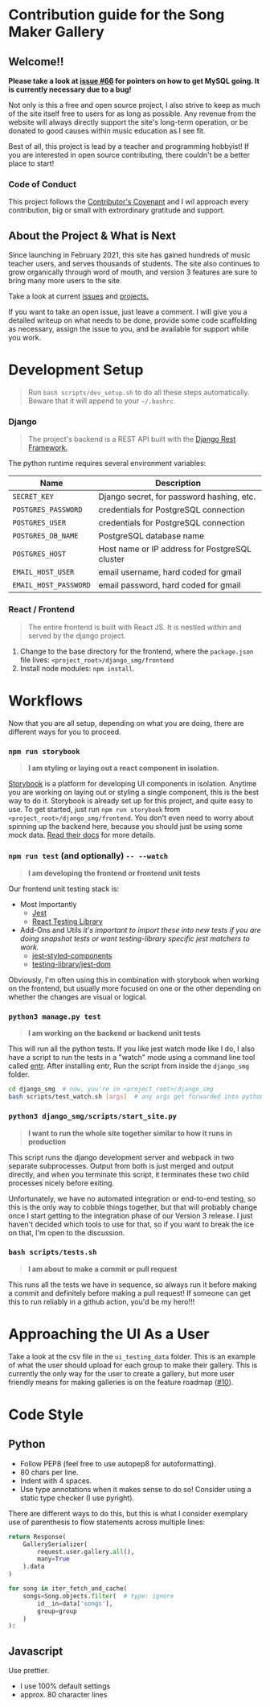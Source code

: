# Contribution guide for the Song Maker Gallery

## Welcome!!

**Please take a look at
[issue #66](https://github.com/jdevries3133/song_maker_gallery/issues/66) for
pointers on how to get MySQL going. It is currently necessary due to a bug!**

Not only is this a free and open source project, I also strive to keep
as much of the site itself free to users for as long as possible. Any revenue
from the website will always directly support the site's long-term operation,
or be donated to good causes within music education as I see fit.

Best of all, this project is lead by a teacher and programming hobbyist! If
you are interested in open source contributing, there couldn't be a better
place to start!

### Code of Conduct

This project follows the
[Contributor's Covenant](https://www.contributor-covenant.org/version/2/0/code_of_conduct/)
and I wil approach every contribution, big or small with extrordinary
gratitude and support.

## About the Project & What is Next

Since launching in February 2021, this site has gained hundreds of music
teacher users, and serves thousands of students. The site also continues
to grow organically through word of mouth, and version 3 features are sure to
bring many more users to the site.

Take a look at current
[issues](https://github.com/jdevries3133/song_maker_gallery/issues)
and [projects.](https://github.com/jdevries3133/song_maker_gallery/projects)

If you want to take an open issue, just leave a comment. I will give you a
detailed writeup on what needs to be done, provide some code scaffolding as
necessary, assign the issue to you, and be available for support while you
work.

# Development Setup

> Run `bash scripts/dev_setup.sh` to do all these steps automatically. Beware
> that it will append to your `~/.bashrc`.

### Django

> The project's backend is a REST API built with the
> [Django Rest Framework.](https://www.django-rest-framework.org/)

The python runtime requires several environment variables:

| Name                  | Description                                    |
| --------------------- | ---------------------------------------------- |
| `SECRET_KEY`          | Django secret, for password hashing, etc.      |
| `POSTGRES_PASSWORD`   | credentials for PostgreSQL connection          |
| `POSTGRES_USER`       | credentials for PostgreSQL connection          |
| `POSTGRES_DB_NAME`    | PostgreSQL database name                       |
| `POSTGRES_HOST`       | Host name or IP address for PostgreSQL cluster |
| `EMAIL_HOST_USER`     | email username, hard coded for gmail           |
| `EMAIL_HOST_PASSWORD` | email password, hard coded for gmail           |

### React / Frontend

> The entire frontend is built with React JS. It is nestled within and
> served by the django project.

1. Change to the base directory for the frontend, where the `package.json` file
   lives: `<project_root>/django_smg/frontend`
2. Install node modules: `npm install`.

# Workflows

Now that you are all setup, depending on what you are doing, there are
different ways for you to proceed.

### `npm run storybook`

> **I am styling or laying out a react component in isolation.**

[Storybook](https://storybook.js.org/docs/react/get-started/introduction)
is a platform for developing UI components in isolation. Anytime you are
working on laying out or styling a single component, this is the best way to
do it. Storybook is already set up for this project, and quite easy to use. To
get started, just run `npm run storybook` from
`<project_root>/django_smg/frontend`. You don't even need to worry about
spinning up the backend here, because you should just be using some mock data.
[Read their docs](https://github.com/jdevries3133/song_maker_gallery/projects)
for more details.

### `npm run test` (and optionally) `-- --watch`

> **I am developing the frontend or frontend unit tests**

Our frontend unit testing stack is:

- Most Importantly
  - [Jest](https://jestjs.io/)
  - [React Testing Library](https://testing-library.com/docs/react-testing-library/intro/)
- Add-Ons and Utils _it's important to import these into new tests if you are
  doing snapshot tests or want testing-library specific jest matchers to work._
  - [jest-styled-components](https://github.com/styled-components/jest-styled-components)
  - [testing-library/jest-dom](https://github.com/testing-library/jest-dom)

Obviously, I'm often using this in combination with storybook when working
on the frontend, but usually more focused on one or the other depending on
whether the changes are visual or logical.

### `python3 manage.py test`

> **I am working on the backend or backend unit tests**

This will run all the python tests. If you like jest watch mode like
I do, I also have a script to run the tests in a "watch" mode using a command
line tool called [entr](http://eradman.com/entrproject/). After installing entr,
Run the script from inside the `django_smg` folder.

```bash
cd django_smg  # now, you're in <project_root>/django_smg
bash scripts/test_watch.sh [args]  # any args get forwarded into python3 manage.py tests [args]
```

### `python3 django_smg/scripts/start_site.py`

> **I want to run the whole site together similar to how it runs in production**

This script runs the django development server and webpack in two separate
subprocesses. Output from both is just merged and output directly, and when
you terminate this script, it terminates these two child processes nicely
before exiting.

Unfortunately, we have no automated integration or end-to-end testing, so this
is the only way to cobble things together, but that will probably change once
I start getting to the integration phase of our Version 3 release. I just
haven't decided which tools to use for that, so if you want to break the ice
on that, I'm open to the discussion.

### `bash scripts/tests.sh`

> **I am about to make a commit or pull request**

This runs all the tests we have in sequence, so always run it before making
a commit and definitely before making a pull request! If someone can get this
to run reliably in a github action, you'd be my hero!!!

# Approaching the UI As a User

Take a look at the csv file in the `ui_testing_data` folder. This is an example
of what the user should upload for each group to make their gallery. This
is currently the only way for the user to create a gallery, but more user
friendly means for making galleries is on the feature roadmap
([#10](https://github.com/jdevries3133/song_maker_gallery/issues/10)).

# Code Style

## Python

- Follow PEP8 (feel free to use autopep8 for autoformatting).
- 80 chars per line.
- Indent with 4 spaces.
- Use type annotations when it makes sense to do so! Consider using a static
  type checker (I use pyright).

There are different ways to do this, but this is what I consider exemplary use
of parenthesis to flow statements across multiple lines:

```python
return Response(
    GallerySerializer(
        request.user.gallery.all(),
        many=True
    ).data
)

for song in iter_fetch_and_cache(
    songs=Song.objects.filter(  # type: ignore
        id__in=data['songs'],
        group=group
    )
):
```

## Javascript

Use prettier.

- I use 100% default settings
- approx. 80 character lines
